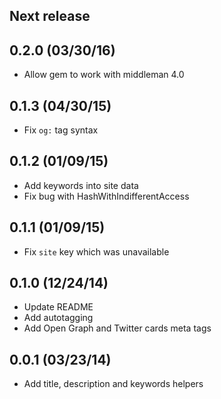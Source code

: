 ## Next release

## 0.2.0 (03/30/16)

* Allow gem to work with middleman 4.0

## 0.1.3 (04/30/15)

* Fix `og:` tag syntax

## 0.1.2 (01/09/15)

* Add keywords into site data
* Fix bug with HashWithIndifferentAccess

## 0.1.1 (01/09/15)

* Fix `site` key which was unavailable

## 0.1.0 (12/24/14)

* Update README
* Add autotagging
* Add Open Graph and Twitter cards meta tags

## 0.0.1 (03/23/14)

* Add title, description and keywords helpers
